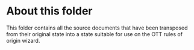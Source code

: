 # About this folder

This folder contains all the source documents that have been transposed from their original state into a state suitable for use on the OTT rules of origin wizard.
